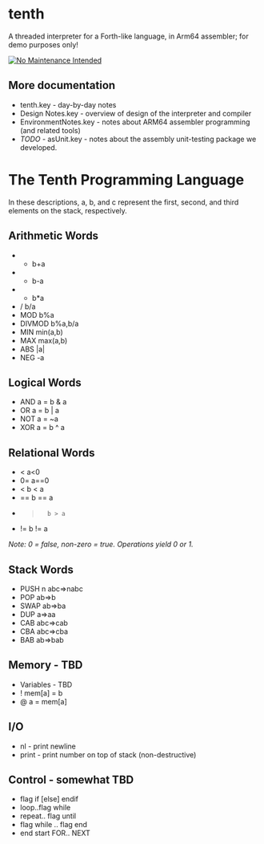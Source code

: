 # tenth
A threaded interpreter for a Forth-like language, in Arm64 assembler; for demo purposes only!

[![No Maintenance Intended](http://unmaintained.tech/badge.svg)](http://unmaintained.tech/)

## More documentation
* tenth.key - day-by-day notes
* Design Notes.key - overview of design of the interpreter and compiler
* EnvironmentNotes.key - notes about ARM64 assembler programming (and related tools)
* *TODO* - asUnit.key - notes about the assembly unit-testing package we developed. 


# The Tenth Programming Language
In these descriptions, a, b, and c represent the first, second, and third elements on the stack, respectively.

## Arithmetic Words
* +    b+a
* -    b-a
* *    b*a
* /    b/a
* MOD   b%a
* DIVMOD  b%a,b/a
* MIN   min(a,b)
* MAX   max(a,b)
* ABS   |a|
* NEG   -a

## Logical Words
* AND a = b & a
* OR  a = b | a
* NOT  a = ~a
* XOR  a = b ^ a

## Relational Words
* <     a<0
* 0=     a==0
* <       b < a
* ==     b == a
* >       b > a
* !=      b != a

*Note: 0 = false, non-zero = true. Operations yield 0 or 1.*

## Stack Words
* PUSH n  abc⇒nabc
* POP    ab⇒b
* SWAP  ab⇒ba
* DUP   a⇒aa 
* CAB  abc⇒cab
* CBA  abc⇒cba
* BAB  ab⇒bab

## Memory - TBD
* Variables - TBD
* !   mem[a] = b
* @ a = mem[a]

## I/O
* nl - print newline
* print - print number on top of stack (non-destructive)

## Control - somewhat TBD
* flag if [else] endif
* loop..flag while
* repeat.. flag until
* flag while .. flag 
  end
* end start FOR.. NEXT

